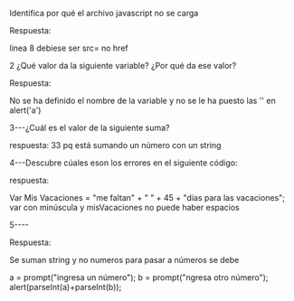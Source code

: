 Identifica por qué el archivo javascript no se carga

<!DOCTYPE html>
<html>
  <head>
    <meta charset="utf-8">
    <title></title>
    <script href="javascript.js"> </script>
  </head>
  <body>
  </body>
</html>

Respuesta:

linea 8 debiese ser src= no href


2 ¿Qué valor da la siguiente variable? ¿Por qué da ese valor?

<!DOCTYPE html>
<html>
  <head>
    <meta charset="utf-8">
    <title></title>
  </head>
  <body>
    <script>
     	var = a;
    	alert(a);
    </script>
  </body>
</html>

Respuesta:

No se ha definido el nombre de la variable y no se le ha puesto las '' en alert('a')



3---¿Cuál es el valor de la siguiente suma?

<!DOCTYPE html>
<html>
  <head>
    <meta charset="utf-8">
    <title></title>
  </head>
  <body>
    <script>
     	var miNumero = 3 + "3";
    	console.log(miNumero);
    </script>
  </body>
</html>

respuesta:
33 pq está sumando un número con un string


4---Descubre cúales eson los errores en el siguiente código:

<!DOCTYPE html>
<html>
  <head>
    <meta charset="utf-8">
    <title></title>
  </head>
  <body>
    <script>
      Var Mis Vacaciones = "me faltan" + " " + 45 + "días para las vacaciones";
    </script>
  </body>
</html>

respuesta:

Var Mis Vacaciones = "me faltan" + " " + 45 + "días para las vacaciones";
var con minúscula y misVacaciones no puede haber espacios


5----<!DOCTYPE html>
<html>
  <head>
    <meta charset="utf-8">
    <title></title>
  </head>
  <body>
    <script type="text/javascript">
    a = prompt("ingresa un número");
    b = prompt("ingresa otro número");
    alert("la suma es " + a + b );
    </script>
  </body>
</html>

Respuesta:

Se suman string y no numeros para pasar a números se debe

a = prompt("ingresa un número");
b = prompt("ngresa otro número");
alert(parseInt(a)+parseInt(b));

